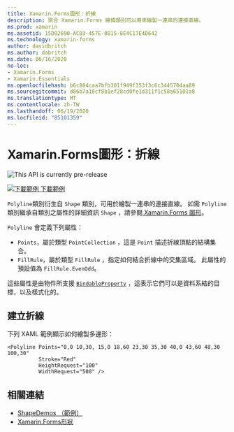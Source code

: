 ```yaml
---
title: Xamarin.Forms圖形：折線
description: 聚合 Xamarin.Forms 線條類別可以用來繪製一連串的連接直線。
ms.prod: xamarin
ms.assetid: 15D02690-AC03-457E-8815-8E4C17E4D642
ms.technology: xamarin-forms
author: davidbritch
ms.author: dabritch
ms.date: 06/16/2020
no-loc:
- Xamarin.Forms
- Xamarin.Essentials
ms.openlocfilehash: b6c884caa7bfb301f949f353f3c6c3445704aa89
ms.sourcegitcommit: d86b7a18cf8b1ef28cd0fe1d311f1c58a65101a8
ms.translationtype: MT
ms.contentlocale: zh-TW
ms.lasthandoff: 06/19/2020
ms.locfileid: "85101359"
---
```

# <a name="xamarinforms-shapes-polyline"></a>Xamarin.Forms圖形：折線

![](~/media/shared/preview.png "This API is currently pre-release")

[![下載範例 ](~/media/shared/download.png) 下載範例](https://github.com/xamarin/xamarin-forms-samples/tree/master/UserInterface/ShapesDemos/)

`Polyline`類別衍生自 `Shape` 類別，可用於繪製一連串的連接直線。 如需 `Polyline` 類別繼承自類別之屬性的詳細資訊 `Shape` ，請參閱[ Xamarin.Forms 圖形](index.md)。

`Polyline` 會定義下列屬性：

- `Points`，屬於類型 `PointCollection` ，這是 `Point` 描述折線頂點的結構集合。
- `FillRule`，屬於類型 `FillRule` ，指定如何結合折線中的交集區域。 此屬性的預設值為 `FillRule.EvenOdd`。

這些屬性是由物件所支援 [`BindableProperty`](xref:Xamarin.Forms.BindableProperty) ，這表示它們可以是資料系結的目標，以及樣式化的。

## <a name="create-a-polyline"></a>建立折線

下列 XAML 範例顯示如何繪製多邊形：

```xaml
<Polyline Points="0,0 10,30, 15,0 18,60 23,30 35,30 40,0 43,60 48,30 100,30"
          Stroke="Red"
          HeightRequest="100"
          WidthRequest="500" />
```

## <a name="related-links"></a>相關連結

- [ShapeDemos （範例）](https://github.com/xamarin/xamarin-forms-samples/tree/master/UserInterface/ShapesDemos/)
- [Xamarin.Forms形狀](index.md)
